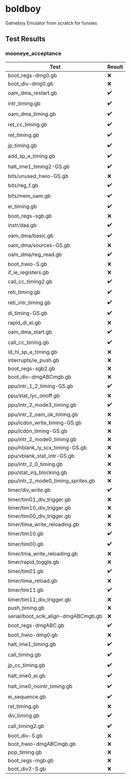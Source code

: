 # boldboy
Gameboy Emulator from scratch for funsies

## Test Results
### mooneye_acceptance

|Test|Result|
|----|------|
|boot_regs-dmg0.gb|:x:|
|boot_div-dmg0.gb|:x:|
|oam_dma_restart.gb|:heavy_check_mark:|
|intr_timing.gb|:heavy_check_mark:|
|oam_dma_timing.gb|:heavy_check_mark:|
|ret_cc_timing.gb|:heavy_check_mark:|
|ret_timing.gb|:heavy_check_mark:|
|jp_timing.gb|:heavy_check_mark:|
|add_sp_e_timing.gb|:heavy_check_mark:|
|halt_ime1_timing2-GS.gb|:heavy_check_mark:|
|bits/unused_hwio-GS.gb|:x:|
|bits/reg_f.gb|:heavy_check_mark:|
|bits/mem_oam.gb|:heavy_check_mark:|
|ei_timing.gb|:heavy_check_mark:|
|boot_regs-sgb.gb|:x:|
|instr/daa.gb|:heavy_check_mark:|
|oam_dma/basic.gb|:heavy_check_mark:|
|oam_dma/sources-GS.gb|:x:|
|oam_dma/reg_read.gb|:heavy_check_mark:|
|boot_hwio-S.gb|:x:|
|if_ie_registers.gb|:x:|
|call_cc_timing2.gb|:heavy_check_mark:|
|reti_timing.gb|:heavy_check_mark:|
|reti_intr_timing.gb|:heavy_check_mark:|
|di_timing-GS.gb|:heavy_check_mark:|
|rapid_di_ei.gb|:x:|
|oam_dma_start.gb|:heavy_check_mark:|
|call_cc_timing.gb|:heavy_check_mark:|
|ld_hl_sp_e_timing.gb|:x:|
|interrupts/ie_push.gb|:x:|
|boot_regs-sgb2.gb|:x:|
|boot_div-dmgABCmgb.gb|:x:|
|ppu/intr_1_2_timing-GS.gb|:heavy_check_mark:|
|ppu/stat_lyc_onoff.gb|:x:|
|ppu/intr_2_mode3_timing.gb|:heavy_check_mark:|
|ppu/intr_2_oam_ok_timing.gb|:x:|
|ppu/lcdon_write_timing-GS.gb|:x:|
|ppu/lcdon_timing-GS.gb|:x:|
|ppu/intr_2_mode0_timing.gb|:x:|
|ppu/hblank_ly_scx_timing-GS.gb|:x:|
|ppu/vblank_stat_intr-GS.gb|:x:|
|ppu/intr_2_0_timing.gb|:x:|
|ppu/stat_irq_blocking.gb|:x:|
|ppu/intr_2_mode0_timing_sprites.gb|:x:|
|timer/div_write.gb|:heavy_check_mark:|
|timer/tim01_div_trigger.gb|:x:|
|timer/tim10_div_trigger.gb|:x:|
|timer/tim00_div_trigger.gb|:x:|
|timer/tima_write_reloading.gb|:x:|
|timer/tim10.gb|:heavy_check_mark:|
|timer/tim00.gb|:heavy_check_mark:|
|timer/tma_write_reloading.gb|:x:|
|timer/rapid_toggle.gb|:x:|
|timer/tim01.gb|:heavy_check_mark:|
|timer/tima_reload.gb|:x:|
|timer/tim11.gb|:heavy_check_mark:|
|timer/tim11_div_trigger.gb|:x:|
|push_timing.gb|:x:|
|serial/boot_sclk_align-dmgABCmgb.gb|:x:|
|boot_regs-dmgABC.gb|:heavy_check_mark:|
|boot_hwio-dmg0.gb|:x:|
|halt_ime1_timing.gb|:heavy_check_mark:|
|call_timing.gb|:heavy_check_mark:|
|jp_cc_timing.gb|:heavy_check_mark:|
|halt_ime0_ei.gb|:heavy_check_mark:|
|halt_ime0_nointr_timing.gb|:heavy_check_mark:|
|ei_sequence.gb|:heavy_check_mark:|
|rst_timing.gb|:x:|
|div_timing.gb|:heavy_check_mark:|
|call_timing2.gb|:heavy_check_mark:|
|boot_div-S.gb|:x:|
|boot_hwio-dmgABCmgb.gb|:x:|
|pop_timing.gb|:x:|
|boot_regs-mgb.gb|:x:|
|boot_div2-S.gb|:x:|

